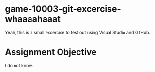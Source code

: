# game-10003-git-excercise-whaaaahaaat
Yeah, this is a small excercise to test out using Visual Studio and GitHub.

# Assignment Objective
I do not know.
